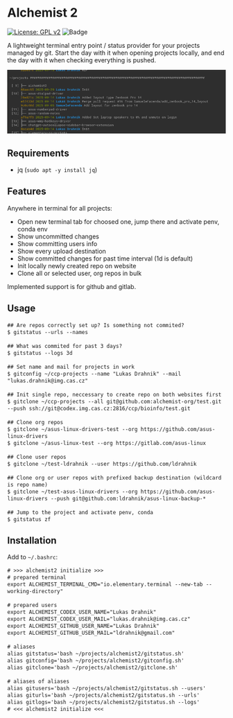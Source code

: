 # Alchemist 2

[![License: GPL v2](https://img.shields.io/badge/License-GPLv2-blue.svg)](https://www.gnu.org/licenses/old-licenses/gpl-2.0.en.html)
![Badge](https://hitscounter.dev/api/hit?url=https%3A%2F%2Fgithub.com%2Falchemist-org%2Falchemist2&label=Visitors&icon=suit-heart-fill&color=%23e35d6a)

A lightweight terminal entry point / status provider for your projects managed by git. Start the day with it when opening projects locally, and end the day with it when checking everything is pushed.

![Preview](preview.png)

## Requirements

- jq (`sudo apt -y install jq`)

## Features

Anywhere in terminal for all projects:

- Open new terminal tab for choosed one, jump there and activate penv, conda env
- Show uncommitted changes
- Show committing users info
- Show every upload destination
- Show committed changes for past time interval (1d is default)
- Init locally newly created repo on website
- Clone all or selected user, org repos in bulk

Implemented support is for github and gitlab.

## Usage

```
## Are repos correctly set up? Is something not commited? 
$ gitstatus --urls --names

## What was commited for past 3 days?
$ gitstatus --logs 3d

## Set name and mail for projects in work
$ gitconfig ~/ccp-projects --name "Lukas Drahnik" --mail "lukas.drahnik@img.cas.cz"

## Init single repo, neccessary to create repo on both websites first
$ gitclone ~/ccp-projects --all git@github.com:alchemist-org/test.git --push ssh://git@codex.img.cas.cz:2816/ccp/bioinfo/test.git

## Clone org repos
$ gitclone ~/asus-linux-drivers-test --org https://github.com/asus-linux-drivers
$ gitclone ~/asus-linux-test --org https://gitlab.com/asus-linux

## Clone user repos
$ gitclone ~/test-ldrahnik --user https://github.com/ldrahnik

## Clone org or user repos with prefixed backup destination (wildcard is repo name)
$ gitclone ~/test-asus-linux-drivers --org https://github.com/asus-linux-drivers --push git@github.com:ldrahnik/asus-linux-backup-*

## Jump to the project and activate penv, conda
$ gitstatus zf
```

## Installation

Add to `~/.bashrc`:

```
# >>> alchemist2 initialize >>>
# prepared terminal
export ALCHEMIST_TERMINAL_CMD="io.elementary.terminal --new-tab --working-directory"

# prepared users
export ALCHEMIST_CODEX_USER_NAME="Lukas Drahnik"
export ALCHEMIST_CODEX_USER_MAIL="lukas.drahnik@img.cas.cz"
export ALCHEMIST_GITHUB_USER_NAME="Lukas Drahnik"
export ALCHEMIST_GITHUB_USER_MAIL="ldrahnik@gmail.com"

# aliases
alias gitstatus='bash ~/projects/alchemist2/gitstatus.sh'
alias gitconfig='bash ~/projects/alchemist2/gitconfig.sh'
alias gitclone='bash ~/projects/alchemist2/gitclone.sh'

# aliases of aliases
alias gitusers='bash ~/projects/alchemist2/gitstatus.sh --users'
alias giturls='bash ~/projects/alchemist2/gitstatus.sh --urls'
alias gitlogs='bash ~/projects/alchemist2/gitstatus.sh --logs'
# <<< alchemist2 initialize <<<
```
